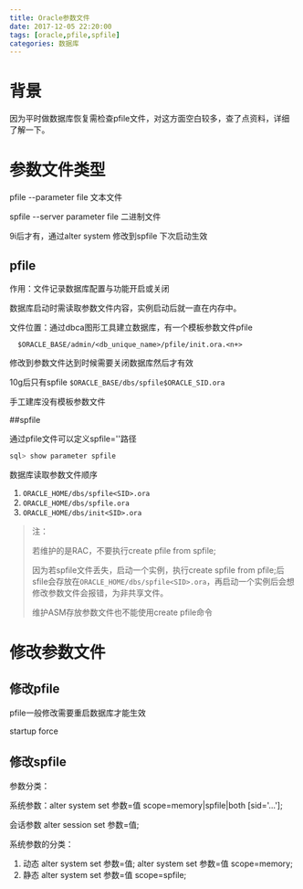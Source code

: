 ```yaml
---
title: Oracle参数文件
date: 2017-12-05 22:20:00
tags: [oracle,pfile,spfile]
categories: 数据库
---
```


# 背景

因为平时做数据库恢复需检查pfile文件，对这方面空白较多，查了点资料，详细了解一下。

<!--more-->

# 参数文件类型

pfile --parameter file 文本文件

spfile --server parameter file  二进制文件

9i后才有，通过alter system 修改到spfile 下次启动生效



## pfile

作用：文件记录数据库配置与功能开启或关闭

数据库启动时需读取参数文件内容，实例启动后就一直在内存中。

文件位置：通过dbca图形工具建立数据库，有一个模板参数文件pfile

`  $ORACLE_BASE/admin/<db_unique_name>/pfile/init.ora.<n+>`

修改到参数文件达到时候需要关闭数据库然后才有效

10g后只有spfile `$ORACLE_BASE/dbs/spfile$ORACLE_SID.ora`

手工建库没有模板参数文件

##spfile

通过pfile文件可以定义spfile=''路径

```sql
sql> show parameter spfile
```

数据库读取参数文件顺序

1. `ORACLE_HOME/dbs/spfile<SID>.ora`
2. `ORACLE_HOME/dbs/spfile.ora`
3. `ORACLE_HOME/dbs/init<SID>.ora`

> 注：
>
> 若维护的是RAC，不要执行create pfile from spfile;
>
> 因为若spfile文件丢失，启动一个实例，执行create spfile from pfile;后sfile会存放在`ORACLE_HOME/dbs/spfile<SID>.ora`，再启动一个实例后会想修改参数文件会报错，为非共享文件。
>
> 维护ASM存放参数文件也不能使用create pfile命令



# 修改参数文件

## 修改pfile

pfile一般修改需要重启数据库才能生效

startup force



## 修改spfile

参数分类：

系统参数：alter system set 参数=值 scope=memory|spfile|both [sid='...'];

会话参数 alter session set 参数=值;

系统参数的分类：

1. 动态 alter system set 参数=值; alter system set 参数=值 scope=memory;
2. 静态 alter system set 参数=值 scope=spfile;

